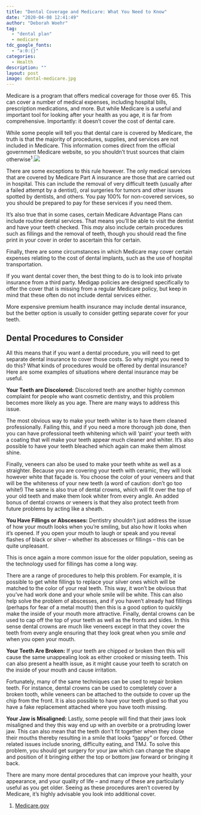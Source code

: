 ```yaml
---
title: "Dental Coverage and Medicare: What You Need to Know"
date: "2020-04-08 12:41:49"
author: "Deborah Woehr"
tag:
  - "dental plan"
  - medicare
tdc_google_fonts:
  - "a:0:{}"
categories:
  - Health
description: ""
layout: post
image: dental-medicare.jpg
---
```


Medicare is a program that offers medical coverage for those over 65. This can cover a number of medical expenses, including hospital bills, prescription medications, and more. But while Medicare is a useful and important tool for looking after your health as you age, it is far from comprehensive. Importantly: it doesn’t cover the cost of dental care.

While some people will tell you that dental care is covered by Medicare, the truth is that the majority of procedures, supplies, and services are not included in Medicare. This information comes direct from the official government Medicare website, so you shouldn’t trust sources that claim otherwise<sup>1</sup>.![](/posts/dental-medicare.jpg)

There are some exceptions to this rule however. The only medical services that are covered by Medicare Part A insurance are those that are carried out in hospital. This can include the removal of very difficult teeth (usually after a failed attempt by a dentist), oral surgeries for tumors and other issues spotted by dentists, and others. You pay 100% for non-covered services, so you should be prepared to pay for these services if you need them.

It’s also true that in some cases, certain Medicare Advantage Plans can include routine dental services. That means you’ll be able to visit the dentist and have your teeth checked. This _may_ also include certain procedures such as fillings and the removal of teeth, though you should read the fine print in your cover in order to ascertain this for certain.

Finally, there are some circumstances in which Medicare may cover certain expenses relating to the cost of dental implants, such as the use of hospital transportation.

If you want dental cover then, the best thing to do is to look into private insurance from a third party. Medigap policies are designed specifically to offer the cover that is missing from a regular Medicare policy, but keep in mind that these often do not include dental services either.

More expensive premium health insurance may include dental insurance, but the better option is usually to consider getting separate cover for your teeth.

## Dental Procedures to Consider

All this means that if you want a dental procedure, you will need to get separate dental insurance to cover those costs. So why might you need to do this? What kinds of procedures would be offered by dental insurance? Here are some examples of situations where dental insurance may be useful.

**Your Teeth are Discolored:** Discolored teeth are another highly common complaint for people who want cosmetic dentistry, and this problem becomes more likely as you age. There are many ways to address this issue.

The most obvious way to make your teeth whiter is to have them cleaned professionally. Failing this, and if you need a more thorough job done, then you can have professional teeth whitening which will ‘paint’ your teeth with a coating that will make your teeth appear much cleaner and whiter. It’s also possible to have your teeth bleached which again can make them almost shine.

Finally, veneers can also be used to make your teeth white as well as a straighter. Because you are covering your teeth with ceramic, they will look however white that façade is. You choose the color of your veneers and that will be the whiteness of your new teeth (a word of caution: don’t go too white!) The same is also true of dental crowns, which will fit over the top of your old teeth and make them look whiter from every angle. An added bonus of dental crowns _or_ veneers is that they also protect teeth from future problems by acting like a sheath.

**You Have Fillings or Abscesses:** Dentistry shouldn’t just address the issue of how your mouth looks when you’re smiling, but also how it looks when it’s opened. If you open your mouth to laugh or speak and you reveal flashes of black or silver – whether its abscesses or fillings – this can be quite unpleasant.

This is once again a more common issue for the older population, seeing as the technology used for fillings has come a long way.

There are a range of procedures to help this problem. For example, it is possible to get white fillings to replace your silver ones which will be matched to the color of your real teeth. This way, it won’t be obvious that you’ve had work done and your whole smile will be white. This can also help solve the problem of abscesses, and if you haven’t already had fillings (perhaps for fear of a metal mouth) then this is a good option to quickly make the inside of your mouth more attractive. Finally, dental crowns can be used to cap off the top of your teeth as well as the fronts and sides. In this sense dental crowns are much like veneers except in that they cover the teeth from every angle ensuring that they look great when you smile _and_ when you open your mouth.

**Your Teeth Are Broken:** If your teeth are chipped or broken then this will cause the same unappealing look as either crooked or missing teeth. This can also present a health issue, as it might cause your teeth to scratch on the inside of your mouth and cause irritation.

Fortunately, many of the same techniques can be used to repair broken teeth. For instance, dental crowns can be used to completely cover a broken tooth, while veneers can be attached to the outside to cover up the chip from the front. It is also possible to have your teeth glued so that you have a fake replacement attached where you have tooth missing.

**Your Jaw is Misaligned:** Lastly, some people will find that their jaws look misaligned and they this way end up with an overbite or a protruding lower jaw. This can also mean that the teeth don’t fit together when they close their mouths thereby resulting in a smile that looks “gappy” or forced. Other related issues include snoring, difficulty eating, and TMJ. To solve this problem, you should get surgery for your jaw which can change the shape and position of it bringing either the top or bottom jaw forward or bringing it back.

There are many more dental procedures that can improve your health, your appearance, and your quality of life – and many of these are particularly useful as you get older. Seeing as these procedures aren’t covered by Medicare, it’s highly advisable you look into additional cover.

1. [Medicare.gov](https://www.medicare.gov/coverage/dental-services)
